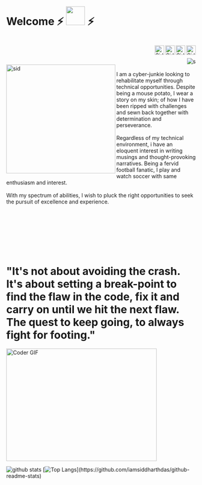 # Welcome ⚡ <img src="https://media.giphy.com/media/mGcNjsfWAjY5AEZNw6/giphy.gif" width="50"> ⚡
<br />
<a href="https://www.linkedin.com/in/iamsiddharthdas/">
  <img align="right" alt="Siddharth Das - LinkedIn" width="25px" src="https://cdn.jsdelivr.net/npm/simple-icons@v3/icons/linkedin.svg"/>
</a>
<a href="mailto:siddharthdas2203@gmail.com">
  <img align="right" alt="Siddharth Das - Gmail" width="25px" src="https://cdn.jsdelivr.net/npm/simple-icons@v3/icons/gmail.svg"/>
</a>
<a href="https://www.instagram.com/iamsiddharthdas/">
  <img align="right" alt="Siddharth Das - Instagram" width="25px" src="https://cdn.jsdelivr.net/npm/simple-icons@v3/icons/instagram.svg"/>
</a>
<a href="https://twitter.com/iamsiddharthdas">
  <img align="right" alt="Siddharth Das - Twitter" width="25px" src="https://cdn.jsdelivr.net/npm/simple-icons@v3/icons/twitter.svg"/>
</a>
<br/>
<br/>
<img align="right" alt= "s" src="https://visitor-badge.laobi.icu/badge?page_id=iamsiddharthdas.iamsiddharthdas"/>
<br/>
<img src= "https://user-images.githubusercontent.com/57487500/88657019-dacec800-d0ee-11ea-928a-5db40e7b267f.gif" align="left" alt="sid" width="290" height="290">
<br/>
I am a cyber-junkie looking to rehabilitate myself through technical opportunities. Despite being a mouse potato, I wear a story on my skin; of how I have been ripped with challenges and sewn back together with determination and perseverance.
<br/>
<br/>
Regardless of my technical environment, i have an eloquent interest in writing musings and thought-provoking narratives. 
Being a fervid football fanatic, I play and watch soccer with same enthusiasm and interest.
<br/><br/>
With my spectrum of abilities, I wish to pluck the right opportunities to seek the pursuit of excellence and experience.

<br /><br />
#
<br/><br/>

# "It's not about avoiding the crash. It's about setting a break-point to find the flaw in the code, fix it and carry on until we hit the next flaw. The quest to keep going, to always fight for footing." 
<img src="https://media.giphy.com/media/SWoSkN6DxTszqIKEqv/giphy.gif" alt="Coder GIF" width="400" height="300">

![github stats](https://github-readme-stats.vercel.app/api?username=iamsiddharthdas&show_icons=true&theme=radical)
[![Top Langs](https://github-readme-stats.vercel.app/api/top-langs/?username=iamsiddharthdas&align="right")](https://github.com/iamsiddharthdas/github-readme-stats)










